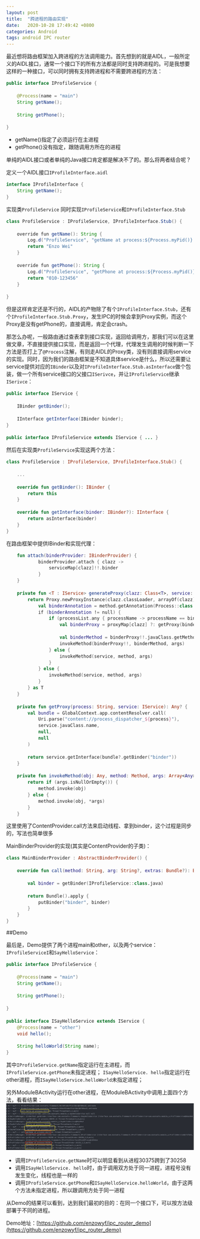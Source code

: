 ```yaml
---
layout: post
title:  "跨进程的路由实现"
date:   2020-10-28 17:49:42 +0800
categories: Android 
tags: android IPC router
---
```


最近想将路由框架加入跨进程的方法调用能力。首先想到的就是AIDL，一般所定义的AIDL接口，通常一个接口下的所有方法都是同时支持跨进程的。可是我想要这样的一种接口，可以同时拥有支持跨进程和不需要跨进程的方法：

```java
public interface IProfileService {

    @Process(name = "main")
    String getName();

    String getPhone();

}
```
* getName()指定了必须运行在主进程
* getPhone()没有指定，跟随调用方所在的进程

单纯的AIDL接口或者单纯的Java接口肯定都是解决不了的。那么将两者结合呢？

定义一个AIDL接口`IProfileInterface.aidl`

```java
interface IProfileInterface {
    String getName();
}
```

实现类`ProfileService` 同时实现`IProfileService`和`IProfileInterface.Stub`

```java
class ProfileService : IProfileService, IProfileInterface.Stub() {

    override fun getName(): String {
        Log.d("ProfileService", "getName at process:${Process.myPid()} at Thread:${Thread.currentThread()}")
        return "Enzo Wei"
    }

    override fun getPhone(): String {
        Log.d("ProfileService", "getPhone at process:${Process.myPid()} at Thread:${Thread.currentThread()}")
        return "010-123456"
    }

}
```

但是这样肯定还是不行的，AIDL的产物除了有个`IProfileInterface.Stub`，还有个`IProfileInterface.Stub.Proxy`，发生IPC的时候会拿到Proxy实例，而这个Proxy是没有getPhone的，直接调用，肯定会crash。

那怎么办呢，一般路由通过查表拿到接口实现，返回给调用方，那我们可以在这里做文章，不直接提供接口实现，而是返回一个代理，代理发生调用的时候判断一下方法是否打上了`@Process`注解，有则走AIDL的Proxy类，没有则直接调用service的实现。同时，因为我们的路由框架是不知道具体service是什么，所以还需要让service提供对应的`IBinder`以及对`IProfileInterface.Stub.asInterface`做个包装，做一个所有service接口的父接口`ISerivce`，并让`IProfileService`继承`ISerivce`：

```java
public interface IService {

    IBinder getBinder();

    IInterface getInterface(IBinder binder);
}

public interface IProfileService extends IService { ... }
```
然后在实现类`ProfileService`实现这两个方法：

```kotlin
class ProfileService : IProfileService, IProfileInterface.Stub() {

    ...
    
    override fun getBinder(): IBinder {
        return this
    }

    override fun getInterface(binder: IBinder?): IInterface {
        return asInterface(binder)
    }
}
```

在路由框架中提供IBinder和实现代理：

```kotlin
    fun attach(binderProvider: IBinderProvider) {
            binderProvider.attach { clazz ->
                serviceMap[clazz]!!.binder
            }
    }
    
    private fun <T : IService> generateProxy(clazz: Class<T>, service: T): T {
        return Proxy.newProxyInstance(clazz.classLoader, arrayOf(clazz)) { proxy, method, args ->
            val binderAnnotation = method.getAnnotation(Process::class.java)
            if (binderAnnotation != null) {
                if (processList.any { processName -> processName == binderAnnotation.name }) {
                    val binderProxy = proxyMap[clazz] ?: getProxy(binderAnnotation.name, service)

                    val binderMethod = binderProxy!!.javaClass.getMethod(method.name, *method.parameterTypes)
                    invokeMethod(binderProxy!!, binderMethod, args)
                } else {
                    invokeMethod(service, method, args)
                }
            } else {
                invokeMethod(service, method, args)
            }
        } as T
    }
    
    private fun getProxy(process: String, service: IService): Any? {
        val bundle = GlobalContext.app.contentResolver.call(
            Uri.parse("content://process_dispatcher_${process}"),
            service.javaClass.name,
            null,
            null
        )

        return service.getInterface(bundle?.getBinder("binder"))
    }

    private fun invokeMethod(obj: Any, method: Method, args: Array<Any>?): Any? {
        return if (args.isNullOrEmpty()) {
            method.invoke(obj)
        } else {
            method.invoke(obj, *args)
        }
    }
```

这里使用了ContentProvider.call方法来启动线程、拿到binder，这个过程是同步的，写法也简单很多

MainBinderProvider的实现(其实是ContentProvider的子类)：

```kotlin
class MainBinderProvider : AbstractBinderProvider() {

    override fun call(method: String, arg: String?, extras: Bundle?): Bundle? {

        val binder = getBinder(IProfileService::class.java)

        return Bundle().apply {
            putBinder("binder", binder)
        }
    }
}
```

##Demo

最后是，Demo提供了两个进程main和other，以及两个service：`IProfileServiceI`和`SayHelloService`：

```java
public interface IProfileService {

    @Process(name = "main")
    String getName();

    String getPhone();

}

public interface ISayHelloService extends IService {
    @Process(name = "other")
    void hello();

    String helloWorld(String name);
}

```

其中`IProfileService.getName`指定运行在主进程，而`IProfileService.getPhone`未指定进程；
`ISayHelloService. hello`指定运行在other进程，而`ISayHelloService.helloWorld`未指定进程；

另外ModuleBActivity运行在other进程，在ModuleBActivity中调用上面四个方法，看看结果：
![](./../assets/img/2020-10-28-ipc_router/1.png)

* 调用`IProfileService.getName`时可以明显看到从进程30375跨到了30258
* 调用`ISayHelloService. hello`时，由于调用双方处于同一进程，进程号没有发生变化，线程也是一样的
* 调用`IProfileService.getPhone`和`ISayHelloService.helloWorld`，由于这两个方法未指定进程，所以跟调用方处于同一进程

从Demo的结果可以看到，达到我们最初的目的：在同一个接口下，可以按方法级部署于不同的进程。

Demo地址：[https://github.com/enzowyf/ipc_router_demo](https://github.com/enzowyf/ipc_router_demo)
